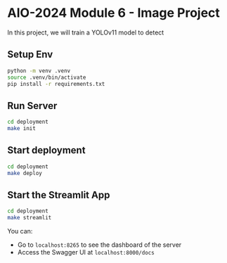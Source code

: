 # AIO-2024 Module 6 - Image Project

In this project, we will train a YOLOv11 model to detect

## Setup Env

```bash
python -m venv .venv
source .venv/bin/activate
pip install -r requirements.txt
```

## Run Server

```bash
cd deployment
make init
```

## Start deployment

```bash
cd deployment
make deploy
```

## Start the Streamlit App

```bash
cd deployment
make streamlit
```

You can:

- Go to `localhost:8265` to see the dashboard of the server
- Access the Swagger UI at `localhost:8000/docs`
